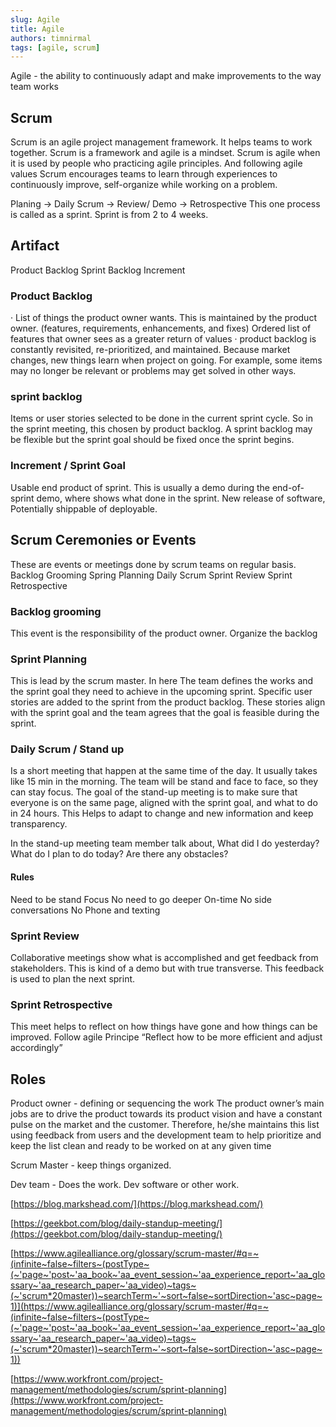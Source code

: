 ```yaml
---
slug: Agile
title: Agile
authors: timnirmal
tags: [agile, scrum]
---
```


Agile - the ability to continuously adapt and make improvements to the way team works

## Scrum
Scrum is an agile project management framework. It helps teams to work together. Scrum is a framework and agile is a mindset.
Scrum is agile when it is used by people who practicing agile principles. And following  agile values
Scrum encourages teams to learn through experiences to continuously improve, self-organize while working on a problem.


<!--truncate-->

Planing -> Daily Scrum -> Review/ Demo -> Retrospective
This one process is called as a sprint.
Sprint is from 2 to 4 weeks.

## Artifact

Product Backlog
Sprint Backlog
Increment

### Product Backlog
·   	List of things the product owner wants. This is maintained by the product owner. (features, requirements, enhancements, and fixes)
Ordered list of features that owner sees as a greater return of values
·   	product backlog is constantly revisited, re-prioritized, and maintained.
Because market changes, new things learn when project on going.
For example, some items may no longer be relevant or problems may get solved in other ways.

### sprint backlog
Items or user stories selected to be done in the current sprint cycle.
So in the sprint meeting, this chosen by product backlog.
A sprint backlog may be flexible but the sprint goal should be fixed once the sprint begins.

### Increment / Sprint Goal
Usable end product of sprint.
This is usually a demo during the end-of-sprint demo, where shows what done in the sprint.
New release of software, Potentially shippable of deployable.

## Scrum Ceremonies or Events
These are events or meetings done by scrum teams on regular basis.
Backlog Grooming
Spring Planning
Daily Scrum
Sprint Review
Sprint Retrospective

### Backlog grooming
This event is the responsibility of the product owner. Organize the backlog

### Sprint Planning
This is lead by the scrum master.
In here The team defines the works and the sprint goal they need to achieve in the upcoming sprint.
Specific user stories are added to the sprint from the product backlog.
These stories align with the sprint goal and the team agrees that the goal is feasible during the sprint.

### Daily Scrum / Stand up
Is a short meeting that happen at the same time of the day. It usually takes like 15 min in the morning. The team will be stand and face to face, so they can stay focus.
The goal of the stand-up meeting is to make sure that everyone is on the same page, aligned with the sprint goal, and what to do in  24 hours.
This Helps to adapt to change and new information and keep transparency.

In the stand-up meeting team member talk about,
What did I do yesterday?
What do I plan to do today?
Are there any obstacles?

#### Rules
Need to be stand
Focus
No need to go deeper
On-time
No side conversations
No Phone and texting

### Sprint Review
Collaborative meetings show what is accomplished and get feedback from stakeholders. This is kind of a demo but with true transverse. This feedback is used to plan the next sprint.

### Sprint Retrospective
This meet helps to reflect on how things have gone and how things can be improved.
Follow agile Principe “Reflect how to be more efficient and adjust accordingly”

## Roles

Product owner - defining or sequencing the work
The product owner’s main jobs are to drive the product towards its product vision and have a constant pulse on the market and the customer. Therefore, he/she maintains this list using feedback from users and the development team to help prioritize and keep the list clean and ready to be worked on at any given time

Scrum Master - keep things organized.

Dev team - Does the work. Dev software or other work.


[https://blog.markshead.com/](https://blog.markshead.com/)

[https://geekbot.com/blog/daily-standup-meeting/](https://geekbot.com/blog/daily-standup-meeting/)

[https://www.agilealliance.org/glossary/scrum-master/#q=~(infinite~false~filters~(postType~(~'page~'post~'aa_book~'aa_event_session~'aa_experience_report~'aa_glossary~'aa_research_paper~'aa_video)~tags~(~'scrum*20master))~searchTerm~'~sort~false~sortDirection~'asc~page~1)](https://www.agilealliance.org/glossary/scrum-master/#q=~(infinite~false~filters~(postType~(~'page~'post~'aa_book~'aa_event_session~'aa_experience_report~'aa_glossary~'aa_research_paper~'aa_video)~tags~(~'scrum*20master))~searchTerm~'~sort~false~sortDirection~'asc~page~1))

[https://www.workfront.com/project-management/methodologies/scrum/sprint-planning](https://www.workfront.com/project-management/methodologies/scrum/sprint-planning)



 
 

